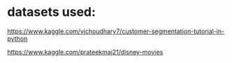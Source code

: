 # datasets used:
  https://www.kaggle.com/vjchoudhary7/customer-segmentation-tutorial-in-python
  
  https://www.kaggle.com/prateekmaj21/disney-movies
